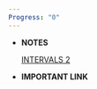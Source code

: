 ```yaml
---
Progress: "0"
---
```

- **NOTES**
    
      
    
    [INTERVALS 2](./INTERVALS%202.md)
    
      
    

  

- **IMPORTANT LINK**